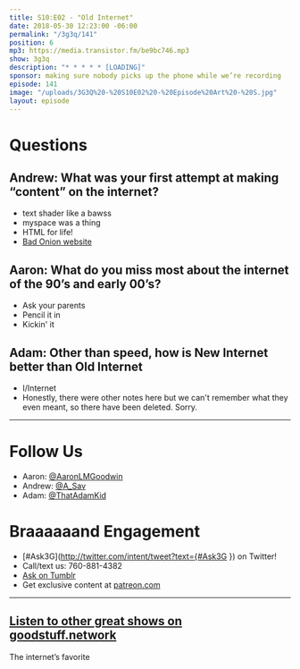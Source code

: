 ```yaml
---
title: S10:E02 - "Old Internet"
date: 2018-05-30 12:23:00 -06:00
permalink: "/3g3q/141"
position: 6
mp3: https://media.transistor.fm/be9bc746.mp3
show: 3g3q
description: "* * * * * [LOADING]"
sponsor: making sure nobody picks up the phone while we’re recording
episode: 141
image: "/uploads/3G3Q%20-%20S10E02%20-%20Episode%20Art%20-%20S.jpg"
layout: episode
---
```


# Questions 

## Andrew: What was your first attempt at making “content” on the internet?
- text shader like a bawss
- myspace was a thing
- HTML for life!
- [Bad Onion website](https://web.archive.org/web/20000817220915/http://badonion.8k.com/)

## Aaron: What do you miss most about the internet of the 90’s and early 00’s?
- Ask your parents
- Pencil it in
- Kickin' it

## Adam: Other than speed, how is New Internet better than Old Internet 
- I/Internet
- Honestly, there were other notes here but we can't remember what they even meant, so there have been deleted. Sorry.

***
# Follow Us
* Aaron: [@AaronLMGoodwin](http://twitter.com/aaronlmgoodwin)
* Andrew: [@A_Sav](http://twitter.com/a_sav)
* Adam: [@ThatAdamKid](http://twitter.com/thatadamkid)

# Braaaaaand Engagement
* [#Ask3G](http://twitter.com/intent/tweet?text={#Ask3G }) on Twitter!
* Call/text us: 760-881-4382
* [Ask on Tumblr](http://3g3q.co/ask)
* Get exclusive content at [patreon.com](http://www.patreon.com/3g3q)

***

## [Listen to other great shows on goodstuff.network](http://goodstuff.network/)
The internet’s favorite 